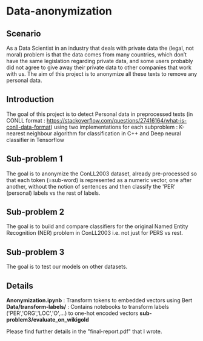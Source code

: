 # Data-anonymization

## Scenario
As a Data Scientist in an industry that deals with private data the (legal, not moral) problem is that the data comes from many
countries, which don’t have the same legislation regarding private data, and
some users probably did not agree to give away their private data to other companies that work with us.
The aim of this project is to anonymize all these texts to
remove any personal data.

## Introduction
The goal of this project is to detect Personal data in preprocessed texts (in CONLL format : https://stackoverflow.com/questions/27416164/what-is-conll-data-format) using two implementations for each subproblem : K-nearest neighbour algorithm for classification in C++ and Deep neural classifier in Tensorflow 

## Sub-problem 1
The goal is to anonymize the ConLL2003 dataset, already pre-processed so that
each token (=sub-word) is represented as a numeric vector, one after another,
without the notion of sentences and then classify the 'PER' (personal) labels vs the rest of labels.

## Sub-problem 2
The goal is to build and compare classifiers for the original Named Entity Recognition (NER) problem in ConLL2003 i.e. not just for PERS vs rest. 

## Sub-problem 3 
The goal is to test our models on other datasets.

## Details
**Anonymization.ipynb** : Transform tokens to embedded vectors using Bert
**Data/transform-labels/** : Contains notebooks to transform labels ('PER','ORG','LOC','O',...) to one-hot encoded vectors
**sub-problem3/evaluate_on_wikigold**

Please find further details in the "final-report.pdf" that I wrote.
